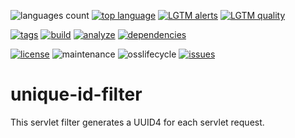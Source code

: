 ![languages count][languages-count]
[![top language][languages-top-shield]][languages-top-target]
[![LGTM alerts][lgtm-alerts-shield]][lgtm-alerts-target]
[![LGTM quality][lgtm-quality-shield]][lgtm-quality-target]

[![tags][tags-shield]][tags-target]
[![build][actions-build-shield]][actions-build-target]
[![analyze][actions-analyze-shield]][actions-analyze-target]
[![dependencies][dependencies-shield]][dependencies-target]

[![license][license-shield]][license-target]
![maintenance][maintenance]
![osslifecycle][osslifecycle]
[![issues][issues-shield]][issues-target]

# unique-id-filter

This servlet filter generates a UUID4 for each servlet request.

[actions-analyze-shield]: https://github.com/LucaFilipozzi/unique-id-filter/actions/workflows/analyze.yml/badge.svg
[actions-analyze-target]: https://github.com/LucaFilipozzi/unique-id-filter/actions/workflows/analyze.yml
[actions-build-shield]: https://github.com/LucaFilipozzi/unique-id-filter/actions/workflows/build.yml/badge.svg
[actions-build-target]: https://github.com/LucaFilipozzi/unique-id-filter/actions/workflows/build.yml
[dependencies-shield]: https://img.shields.io/librariesio/github/LucaFilipozzi/unique-id-filter
[dependencies-target]: https://libraries.io/github/LucaFilipozzi/unique-id-filter/dependencies
[issues-shield]: https://img.shields.io/github/issues/LucaFilipozzi/unique-id-filter
[issues-target]: https://github.com/LucaFilipozzi/unique-id-filter/issues
[languages-count]: https://img.shields.io/github/languages/count/LucaFilipozzi/unique-id-filter
[languages-top-shield]: https://img.shields.io/github/languages/top/LucaFilipozzi/unique-id-filter
[languages-top-target]: https://github.com/LucaFilipozzi/unique-id-filter/search?l=java
[license-shield]: https://img.shields.io/github/license/LucaFilipozzi/unique-id-filter
[license-target]: https://github.com/LucaFilipozzi/unique-id-filter/blob/main/LICENSE.md
[lgtm-alerts-shield]: https://img.shields.io/lgtm/alerts/g/LucaFilipozzi/unique-id-filter.svg?logo=lgtm&logoWidth=18
[lgtm-alerts-target]: https://lgtm.com/projects/g/LucaFilipozzi/unique-id-filter/alerts
[lgtm-quality-shield]: https://img.shields.io/lgtm/grade/java/g/LucaFilipozzi/unique-id-filter.svg?logo=lgtm&logoWidth=18
[lgtm-quality-target]: https://lgtm.com/projects/g/LucaFilipozzi/unique-id-filter/context:java
[maintenance]: https://img.shields.io/maintenance/yes/2021
[osslifecycle]: https://img.shields.io/osslifecycle/LucaFilipozzi/unique-id-filter
[tags-shield]: https://img.shields.io/github/v/tag/LucaFilipozzi/unique-id-filter?sort=semver
[tags-target]: https://github.com/LucaFilipozzi/unique-id-filter/tags